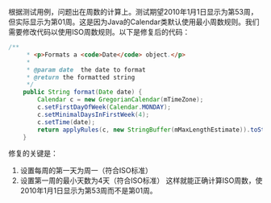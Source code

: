 根据测试用例，问题出在周数的计算上。测试期望2010年1月1日显示为第53周，但实际显示为第01周。这是因为Java的Calendar类默认使用最小周数规则。我们需要修改代码以使用ISO周数规则。以下是修复后的代码：

```java
/**
     * <p>Formats a <code>Date</code> object.</p>
     * 
     * @param date  the date to format
     * @return the formatted string
     */
    public String format(Date date) {
        Calendar c = new GregorianCalendar(mTimeZone);
        c.setFirstDayOfWeek(Calendar.MONDAY);
        c.setMinimalDaysInFirstWeek(4);
        c.setTime(date);
        return applyRules(c, new StringBuffer(mMaxLengthEstimate)).toString();
    }
```

修复的关键是：
1. 设置每周的第一天为周一（符合ISO标准）
2. 设置第一周的最小天数为4天（符合ISO标准）
这样就能正确计算ISO周数，使2010年1月1日显示为第53周而不是第01周。